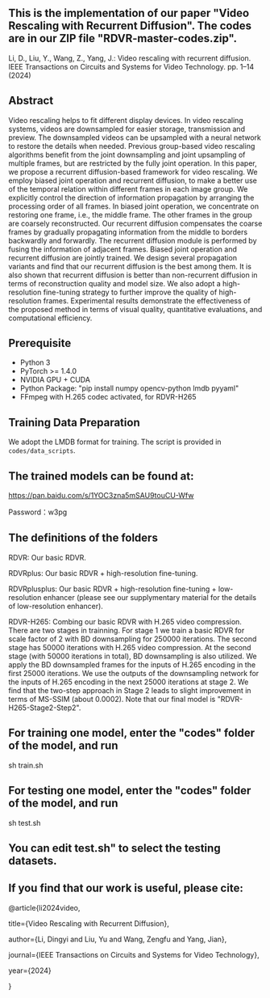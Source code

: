 ## This is the implementation of our paper "Video Rescaling with Recurrent Diffusion". The codes are in our ZIP file "RDVR-master-codes.zip".
Li, D., Liu, Y., Wang, Z., Yang, J.: Video rescaling with recurrent diffusion. IEEE Transactions on Circuits and Systems for Video Technology. pp. 1–14 (2024)

## Abstract
Video rescaling helps to fit different display devices. In video rescaling systems, videos are downsampled for easier storage, transmission and preview. The downsampled videos can be upsampled with a neural network to restore the details when needed. Previous group-based video rescaling algorithms benefit from the joint downsampling and joint upsampling of multiple frames, but are restricted by the fully joint operation. In this paper, we propose a recurrent diffusion-based framework for video rescaling. We employ biased joint operation and recurrent diffusion, to make a better use of the temporal relation within different frames in each image group. We explicitly control the direction of information propagation by arranging the processing order of all frames. In biased joint operation, we concentrate on restoring one frame, i.e., the middle frame. The other frames in the group are coarsely reconstructed. Our recurrent diffusion compensates the coarse frames by gradually propagating information from the middle to borders backwardly and forwardly. The recurrent diffusion module is performed by fusing the information of adjacent frames. Biased joint operation and recurrent diffusion are jointly trained. We design several propagation variants and find that our recurrent diffusion is the best among them. It is also shown that recurrent diffusion is better than non-recurrent diffusion in terms of reconstruction quality and model size. We also adopt a high-resolution fine-tuning strategy to further improve the quality of high-resolution frames. Experimental results demonstrate the effectiveness of the proposed method in terms of visual quality, quantitative evaluations, and computational efficiency.

## Prerequisite
- Python 3
- PyTorch >= 1.4.0
- NVIDIA GPU + CUDA
- Python Package: "pip install numpy opencv-python lmdb pyyaml"
- FFmpeg with H.265 codec activated, for RDVR-H265

## Training Data Preparation
We adopt the LMDB format for training. The script is provided in `codes/data_scripts`.

## The trained models can be found at:

https://pan.baidu.com/s/1YOC3zna5mSAU9touCU-Wfw

Password：w3pg

## The definitions of the folders

RDVR: Our basic RDVR.

RDVRplus: Our basic RDVR + high-resolution fine-tuning.

RDVRplusplus: Our basic RDVR + high-resolution fine-tuning + low-resolution enhancer (please see our supplymentary material for the details of low-resolution enhancer).

RDVR-H265: Combing our basic RDVR with H.265 video compression. There are two stages in trainning. For stage 1 we train a basic RDVR for scale factor of 2 with BD downsampling for 250000 iterations. The second stage has 50000 iterations with H.265 video compression. At the second stage (with 50000 iterations in total), BD downsampling is also utilized. We apply the BD downsampled frames for the inputs of H.265 encoding in the first 25000 iterations. We use the outputs of the downsampling network for the inputs of H.265 encoding in the next 25000 iterations at stage 2. We find that the two-step approach in Stage 2 leads to slight improvement in terms of MS-SSIM (about 0.0002). Note that our final model is "RDVR-H265-Stage2-Step2".

## For training one model, enter the "codes" folder of the model, and run

sh train.sh

## For testing one model, enter the "codes" folder of the model, and run

sh test.sh

## You can edit test.sh" to select the testing datasets.

## If you find that our work is useful, please cite:

@article{li2024video,

  title={Video Rescaling with Recurrent Diffusion},
  
  author={Li, Dingyi and Liu, Yu and Wang, Zengfu and Yang, Jian},
  
  journal={IEEE Transactions on Circuits and Systems for Video Technology},
  
  year={2024}
  
}
